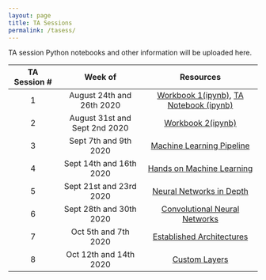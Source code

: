 ```yaml
---
layout: page
title: TA Sessions
permalink: /tasess/
---
```


TA session Python notebooks and other information will be uploaded here. 

| TA Session #                       | Week of         |  Resources             
|:---------------------------:|:------------:|:-------------------:
|1 |August 24th and 26th 2020 | [Workbook 1(ipynb)](/data/Lab1_workbook.ipynb), [TA Notebook (ipynb)](/data/TA_session_week_2.ipynb)
|2 |August 31st and Sept 2nd 2020 | [Workbook 2(ipynb)](/data/BME548L_lab2.ipynb)
|3 |Sept 7th and 9th 2020 | [Machine Learning Pipeline](/tasess/ml_pipeline_F20.pdf)
|4 |Sept 14th and 16th 2020| [Hands on Machine Learning](/data/BME_548L_Lab4.ipynb)
|5 |Sept 21st and 23rd 2020| [Neural Networks in Depth](/tasess/BME_548L_Lab5.ipynb)
|6 |Sept 28th and 30th 2020| [Convolutional Neural Networks](/data/BME_548L_lab6.ipynb)
|7 |Oct 5th and 7th 2020| [Established Architectures](/data/BME_548L_lab_7.ipynb)
|8 |Oct 12th and 14th 2020| [Custom Layers](/data/BME_548L_Lab8.ipynb)

<!--
| TA Session #                       | Week of         |  Resources             
|:---------------------------:|:------------:|:-------------------:
|1-2|27 January and 3 February 2020|[Notebook 1(ipynb)](/tasess/TAsess1and2.ipynb), [Notebook 2(ipynb)](/tasess/ClassesInPython.ipynb)
|3|10 February 2020|[Slides](/tasess/MachineLearningPipeline.pdf)
|6|14 October 2019| [Notebook (ipynb)](/tasess/keras_intro_TA_session.ipynb)
|7|21 October 2019| [Notebook (ipynb)](/tasess/TAsessoct21.ipynb)
|8|28 October 2019| [Notebook (ipynb)](/tasess/low_level_ta_sess.ipynb)
|9|07 November 2019| [Notebook (ipynb)](/tasess/Comparing_incoherent_vs_coherent_imaging.ipynb)
-->
